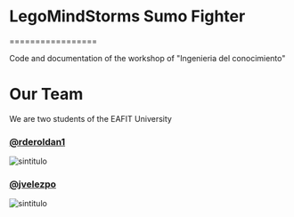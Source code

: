 # LegoMindStorms Sumo Fighter
=================

Code and documentation of the workshop of "Ingenieria del conocimiento"

# Our Team

We are two students of the EAFIT University
### [@rderoldan1](http://github.com/rderoldan1/)
![sintitulo](http://www.gravatar.com/avatar/1a85077190b4ee090e7e1495ee556384.png)
### [@jvelezpo](http://github.com/jvelezpo/)
![sintitulo](http://www.gravatar.com/avatar/daffeb48ed3f37926a6de6c40ba057a7.png)

